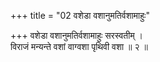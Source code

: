 +++
title = "02 वशेडा वशानुमतिर्वशामाहुः"

+++
वशेडा वशानुमतिर्वशामाहुः सरस्वतीम् ।  
विराजं मन्यन्ते वशां वाग्वशा पृथिवी वशा ॥ २ ॥